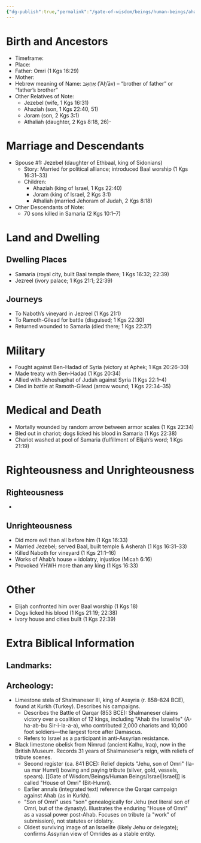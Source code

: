 ```yaml
---
{"dg-publish":true,"permalink":"/gate-of-wisdom/beings/human-beings/ahab/","tags":["#GateWisdom","#Being","#HumanBeing"]}
---
```



# Birth and Ancestors
- Timeframe:
- Place:
- Father: Omri (1 Kgs 16:29)
- Mother:
- Hebrew meaning of Name: אַחְאָב (ʾAḥʾāv) – “brother of father” or “father’s brother”
- Other Relatives of Note:
	- Jezebel (wife, 1 Kgs 16:31)
    - Ahaziah (son, 1 Kgs 22:40, 51)
    - Joram (son, 2 Kgs 3:1)
    - Athaliah (daughter, 2 Kgs 8:18, 26)-  

# Marriage and Descendants
- Spouse #1: Jezebel (daughter of Ethbaal, king of Sidonians)  
	- Story: Married for political alliance; introduced Baal worship (1 Kgs 16:31–33)
	- Children:
		- Ahaziah (king of Israel, 1 Kgs 22:40)
        - Joram (king of Israel, 2 Kgs 3:1)
        - Athaliah (married Jehoram of Judah, 2 Kgs 8:18)
- Other Descendants of Note:
	-  70 sons killed in Samaria (2 Kgs 10:1–7)

# Land and Dwelling
## Dwelling Places
- Samaria (royal city, built Baal temple there; 1 Kgs 16:32; 22:39)
- Jezreel (ivory palace; 1 Kgs 21:1; 22:39)

## Journeys
- To Naboth’s vineyard in Jezreel (1 Kgs 21:1)
- To Ramoth-Gilead for battle (disguised; 1 Kgs 22:30)
- Returned wounded to Samaria (died there; 1 Kgs 22:37)

# Military
- Fought against Ben-Hadad of Syria (victory at Aphek; 1 Kgs 20:26–30)
- Made treaty with Ben-Hadad (1 Kgs 20:34)
- Allied with Jehoshaphat of Judah against Syria (1 Kgs 22:1–4)
- Died in battle at Ramoth-Gilead (arrow wound; 1 Kgs 22:34–35)

# Medical and Death
- Mortally wounded by random arrow between armor scales (1 Kgs 22:34)
- Bled out in chariot; dogs licked his blood in Samaria (1 Kgs 22:38)
- Chariot washed at pool of Samaria (fulfillment of Elijah’s word; 1 Kgs 21:19)

# Righteousness and Unrighteousness
## Righteousness
- 

## Unrighteousness
- Did more evil than all before him (1 Kgs 16:33)
- Married Jezebel; served Baal, built temple & Asherah (1 Kgs 16:31–33)
- Killed Naboth for vineyard (1 Kgs 21:1–16)
- Works of Ahab’s house = idolatry, injustice (Micah 6:16)
- Provoked YHWH more than any king (1 Kgs 16:33)

# Other
- Elijah confronted him over Baal worship (1 Kgs 18)
- Dogs licked his blood (1 Kgs 21:19; 22:38)
- Ivory house and cities built (1 Kgs 22:39)

# Extra Biblical Information
## Landmarks:

## Archeology: 
- Limestone stela of Shalmaneser III, king of Assyria (r. 858–824 BCE), found at Kurkh (Turkey). Describes his campaigns.
	- Describes the Battle of Qarqar (853 BCE): Shalmaneser claims victory over a coalition of 12 kings, including "Ahab the Israelite" (A-ha-ab-bu Sir-i-la-a-a), who contributed 2,000 chariots and 10,000 foot soldiers—the largest force after Damascus.
	- Refers to Israel as a participant in anti-Assyrian resistance.
- Black limestone obelisk from Nimrud (ancient Kalhu, Iraq), now in the British Museum. Records 31 years of Shalmaneser's reign, with reliefs of tribute scenes.
	- Second register (ca. 841 BCE): Relief depicts "Jehu, son of Omri" (Ia-ua mar Humri) bowing and paying tribute (silver, gold, vessels, spears). [[Gate of Wisdom/Beings/Human Beings/Israel\|Israel]] is called "House of Omri" (Bit-Humri).
    - Earlier annals (integrated text) reference the Qarqar campaign against Ahab (as in Kurkh).
    - "Son of Omri" uses "son" genealogically for Jehu (not literal son of Omri, but of the dynasty). Illustrates the enduring "House of Omri" as a vassal power post-Ahab. Focuses on tribute (a "work" of submission), not statutes or idolatry.
    - Oldest surviving image of an Israelite (likely Jehu or delegate); confirms Assyrian view of Omrides as a stable entity.







